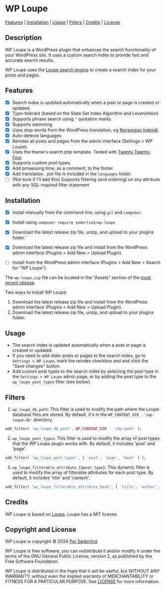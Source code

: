 # WP Loupe

[Features](#features) | [Installation](#installation) | [Usage](#usage) | [Filters](#filters) | [Credits](#credits) | [License](#license)

## Description

WP Loupe is a WordPress plugin that enhances the search functionality of your WordPress site. It uses a custom search index to provide fast and accurate search results.

WP Loupe uses the [Loupe search engine](https://github.com/loupe-php/loupe/blob/main/README.md) to create a search index for your posts and pages.

## Features

- [x] Search index is updated automatically when a post or page is created or updated.
- [x] Typo-tolerant (based on the State Set Index Algorithm and Levenshtein)
- [x] Supports phrase search using `"` quotation marks
- [x] Supports stemming
- [x] Uses stop words from the WordPress translation, eg [Norwegian bokmål](https://translate.wordpress.org/projects/wp/dev/nb/default/?filters%5Bstatus%5D=either&filters%5Boriginal_id%5D=70980&filters%5Btranslation_id%5D=2917948).
- [x] Auto-detects languages
- [x] Reindex all posts and pages from the admin interface (Settings > WP Loupe).
- [x] Uses the theme's search.php template. Tested with [Twenty Twenty-Four](https://wordpress.org/themes/twentytwentyfour/).
- [x] Supports custom post types.
- [x] Add prosessing time, as a comment, to the footer.
- [x] Add translation. .pot file is included in the `languages` folder.
- [ ] \(Not sure if I'll add this) Supports filtering (and ordering) on any attribute with any SQL-inspired filter statement

## Installation

- [x] Install manually from the command line, using `git` and `composer`.
- [x] Install using `composer require soderlind/wp-loupe`
- [x] Download the latest release zip file, unzip, and upload to your plugins folder.`
- [x] Download the latest release zip file and install from the WordPress admin interface (Plugins > Add New > Upload Plugin).
- [ ] Install from the WordPress admin interface (Plugins > Add New > Search for "WP Loupe").


The `wp-loupe.zip` file can be located in the "Assets" section of the [most recent release](https://github.com/soderlind/wp-loupe/releases/latest).

Two ways to install WP Loupe:
1. Download the latest release zip file and install from the WordPress admin interface (Plugins > Add New > Upload Plugin).
2. Download the latest release zip file, unzip, and upload to your plugins folder.

## Usage

- The search index is updated automatically when a post or page is created or updated.
- If you need to add older posts or pages to the search index, go to `Settings > WP Loupe`, mark the reindex checkbox and and click the "Save changes" button.
- Add custom post types to the search index by selecting the post type in the `Settings > WP Loupe` admin page, or by adding the post type to the `wp_loupe_post_types` filter (see below).

## Filters

1. `wp_loupe_db_path`: This filter is used to modify the path where the Loupe database files are stored. By default, it's in the `WP_CONTENT_DIR .'/wp-loupe-db'` directory.

```php
add_filter( 'wp_loupe_db_path', WP_CONTENT_DIR . '/my-path' );
```

2. `wp_loupe_post_types`: This filter is used to modify the array of post types that the WP Loupe plugin works with. By default, it includes 'post' and 'page'.

```php
add_filter( 'wp_loupe_post_types', [ 'post', 'page', 'book' ] );
```

3. `wp_loupe_filterable_attribute_{$post_type}`: This dynamic filter is used to modify the array of filterable attributes for each post type. By default, it includes 'title' and 'content'.

```php
add_filter( "wp_loupe_filterable_attribute_book", [ 'title', 'author', 'isbn' ] );
```

## Credits

WP Loupe is based on [Loupe](https://github.com/loupe-php/loupe/). Loupe has a MIT license.

## Copyright and License

WP Loupe is copyright © 2024 [Per Søderlind](http://github.com/soderlind).

WP Loupe is free software; you can redistribute it and/or modify it under the terms of the GNU General Public License, version 2, as published by the Free Software Foundation.

WP Loupe is distributed in the hope that it will be useful, but WITHOUT ANY WARRANTY; without even the implied warranty of MERCHANTABILITY or FITNESS FOR A PARTICULAR PURPOSE. See [LICENSE](LICENSE) for more information.
